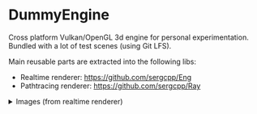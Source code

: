 # DummyEngine

Cross platform Vulkan/OpenGL 3d engine for personal experimentation. Bundled with a lot of test scenes (using Git LFS).

Main reusable parts are extracted into the following libs:
- Realtime renderer: https://github.com/sergcpp/Eng
- Pathtracing renderer: https://github.com/sergcpp/Ray

<details>
  <summary>Images (from realtime renderer)</summary>

  - Links to the original scenes: \
    Staircase, Coffee maker - https://benedikt-bitterli.me/resources/ \
    Sponza - https://www.intel.com/content/www/us/en/developer/topic-technology/graphics-research/samples.html \
    Bistro - https://developer.nvidia.com/orca/amazon-lumberyard-bistro \
    Interrior - https://evermotion.org/shop/show_product/scene-6-ai43-archinteriors-for-blender/14569 \
    Kitchen - https://evermotion.org/shop/show_product/scene-1-ai43-archinteriors-for-blender/14564

  <div>
    <div float="middle">
      <img src="images/ai043_06.jpg" width="98%" />
    </div>
    <div float="middle">
      <img src="images/bistro.jpg" width="67.36%" />
      <img src="images/staircase.jpg" width="30.31%" />
    </div>
    <div float="middle">
      <img src="images/ai043_01.jpg" width="44.2%" />
      <img src="images/bistro_night.jpg" width="53.48%" />
    </div>
    <div float="middle">
      <img src="images/coffee_maker.jpg" width="30.31%" />
      <img src="images/sponza.jpg" width="67.359%" />
    </div>
  </div>
</details>